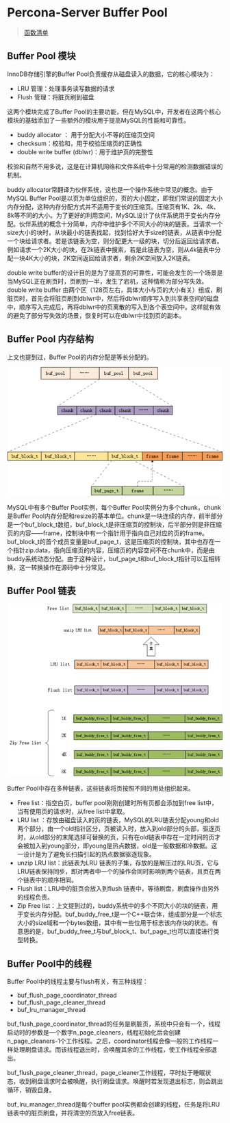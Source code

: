 # Percona-Server Buffer Pool 

> [函数清单](./Buffer_Pool函数清单.md)

## Buffer Pool 模块
InnoDB存储引擎的Buffer Pool负责缓存从磁盘读入的数据，它的核心模块为：

+ LRU 管理：处理事务读写数据的请求
+ Flush 管理：将脏页刷到磁盘

这两个模块完成了Buffer Pool的主要功能，但在MySQL中，开发者在这两个核心模块的基础添加了一些额外的模块用于提高MySQL的性能和可靠性。

+ buddy allocator ： 用于分配大小不等的压缩页空间
+ checksum：校验和，用于校验压缩页的正确性
+ double write buffer (dblwr)：用于维护页的完整性

校验和自然不用多说，这是在计算机网络和文件系统中十分常用的检测数据错误的机制。

buddy allocator常翻译为伙伴系统，这也是一个操作系统中常见的概念。由于MySQL Buffer  Pool是以页为单位组织的，页的大小固定，即我们常说的固定大小内存分配，这种内存分配方式并不适用于变长的压缩页。压缩页有1K、2k、4k、8k等不同的大小。为了更好的利用空间，MySQL设计了伙伴系统用于变长内存分配。伙伴系统的概念十分简单，内存中维护多个不同大小的块的链表。当请求一个size大小的块时，从块最小的链表找起，找到恰好大于size的链表，从链表中分配一个块给请求者。若是该链表为空，则分配更大一级的块，切分后返回给请求者。例如请求一个2K大小的块，在2k链表中搜索，若是此链表为空，则从4k链表中分配一块4K大小的块，2K空间返回给请求者，剩余2K空间放入2K链表。

double write buffer的设计目的是为了提高页的可靠性，可能会发生的一个场景是当MySQL正在刷页时，页刷到一半，发生了宕机，这种情称为部分写失效。double write buffer 由两个区（128页左右，具体大小与页的大小有关）组成，刷脏页时，首先会将脏页刷到dblwr中，然后将dblwr顺序写入到共享表空间的磁盘中，顺序写入完成后，再将dblwr中的页离散的写入到各个表空间中。这样就有效的避免了部分写失效的场景，恢复时可以在dblwr中找到页的副本。

## Buffer Pool 内存结构

上文也提到过，Buffer Pool的内存分配是等长分配的。

![buffer pool 内存分配](./images/buffer_pool内存分配结构.png)

MySQL中有多个Buffer Pool实例，每个Buffer Pool实例分为多个chunk，chunk是Buffer Pool内存分配和resize的基本单位。chunk是一块连续的内存，前半部分是一个buf_block_t数组，buf_block_t是非压缩页的控制块，后半部分则是非压缩页的内容——frame，控制块中有一个指针用于指向自己对应的页的frame。buf_block_t的首个成员变量是buf_page_t，这是压缩页的控制块，其中也存在一个指针zip.data，指向压缩页的内容，压缩页的内容空间不在chunk中，而是由buddy系统动态分配。由于这种设计，buf_page_t和buf_block_t指针可以互相转换，这一转换操作在源码中十分常见。

## Buffer  Pool 链表

![Buffer Pool 链表](./images/buffer_pool多种链表关系.png)

Buffer Pool中存在多种链表，这些链表将页按照不同的用处组织起来。

+ Free list：指空白页，buffer pool刚刚创建时所有页都会添加到free list中，当有使用页的请求时，从free list中拿取。
+ LRU list ：存放由磁盘读入的页的链表，MySQL的LRU链表分配young和old两个部分，由一个old指针区分，页被读入时，放入到old部分的头部，驱逐页时，从old部分的末尾选择可替换的页，只有在old链表中存在一定时间的页才会被加入到young部分，即young是热点数据，old是一般数据和冷数据。这一设计是为了避免长扫描引起的热点数据驱逐现象。
+ unzip LRU list：此链表为LRU 链表的子集，存放的是解压过的LRU页，它与LRU链表保持同步，即对两者中一个的操作会同时影响到两个链表，且页在两个链表中的顺序相同。
+ Flush list：LRU中的脏页会放入到flush 链表中，等待刷盘，刷盘操作由另外的线程负责。
+ Zip Free list：上文提到过的，buddy系统中的多个不同大小的块的链表，用于变长内存分配。buf_buddy_free_t是一个C++联合体，组成部分是一个标志大小的size域和一个bytes数组，其中有一些位用于标志该内存块的状态。有意思的是，buf_buddy_free_t与buf_block_t、buf_page_t也可以直接进行类型转换。

## Buffer  Pool中的线程

Buffer Pool中的线程主要与flush有关，有三种线程：
+ buf_flush_page_coordinator_thread
+ buf_flush_page_cleaner_thread
+ buf_lru_manager_thread

buf_flush_page_coordinator_thread的任务是刷脏页，系统中只会有一个，线程启动时的参数是一个数字n_page_cleaners，线程初始化后会创建n_page_cleaners-1个工作线程。之后，coordinator线程会像一般的工作线程一样处理刷盘请求。而该线程退出时，会唤醒其余的工作线程，使工作线程全部退出。

buf_flush_page_cleaner_thread，page_cleaner工作线程，平时处于睡眠状态，收到刷盘请求时会被唤醒，执行刷盘请求。唤醒时若发现退出标志，则会跳出循环，销毁自身。

buf_lru_manager_thread是每个buffer pool实例都会创建的线程，任务是将LRU链表中的脏页刷盘，并将清空的页放入free链表。